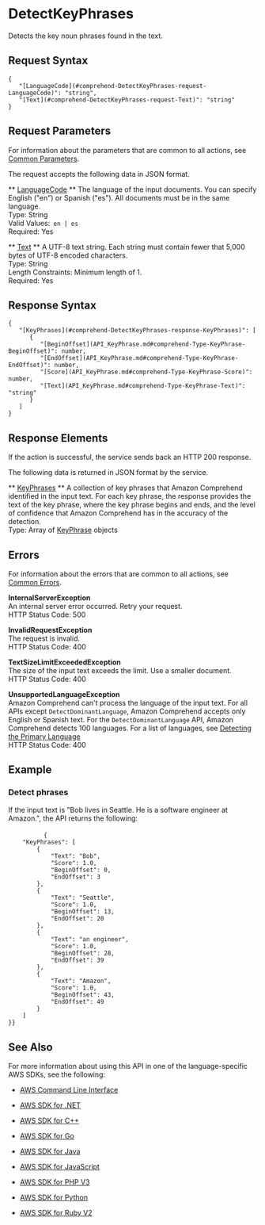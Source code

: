 # DetectKeyPhrases<a name="API_DetectKeyPhrases"></a>

Detects the key noun phrases found in the text\. 

## Request Syntax<a name="API_DetectKeyPhrases_RequestSyntax"></a>

```
{
   "[LanguageCode](#comprehend-DetectKeyPhrases-request-LanguageCode)": "string",
   "[Text](#comprehend-DetectKeyPhrases-request-Text)": "string"
}
```

## Request Parameters<a name="API_DetectKeyPhrases_RequestParameters"></a>

For information about the parameters that are common to all actions, see [Common Parameters](CommonParameters.md)\.

The request accepts the following data in JSON format\.

 ** [LanguageCode](#API_DetectKeyPhrases_RequestSyntax) **   <a name="comprehend-DetectKeyPhrases-request-LanguageCode"></a>
The language of the input documents\. You can specify English \("en"\) or Spanish \("es"\)\. All documents must be in the same language\.  
Type: String  
Valid Values:` en | es`   
Required: Yes

 ** [Text](#API_DetectKeyPhrases_RequestSyntax) **   <a name="comprehend-DetectKeyPhrases-request-Text"></a>
A UTF\-8 text string\. Each string must contain fewer that 5,000 bytes of UTF\-8 encoded characters\.  
Type: String  
Length Constraints: Minimum length of 1\.  
Required: Yes

## Response Syntax<a name="API_DetectKeyPhrases_ResponseSyntax"></a>

```
{
   "[KeyPhrases](#comprehend-DetectKeyPhrases-response-KeyPhrases)": [ 
      { 
         "[BeginOffset](API_KeyPhrase.md#comprehend-Type-KeyPhrase-BeginOffset)": number,
         "[EndOffset](API_KeyPhrase.md#comprehend-Type-KeyPhrase-EndOffset)": number,
         "[Score](API_KeyPhrase.md#comprehend-Type-KeyPhrase-Score)": number,
         "[Text](API_KeyPhrase.md#comprehend-Type-KeyPhrase-Text)": "string"
      }
   ]
}
```

## Response Elements<a name="API_DetectKeyPhrases_ResponseElements"></a>

If the action is successful, the service sends back an HTTP 200 response\.

The following data is returned in JSON format by the service\.

 ** [KeyPhrases](#API_DetectKeyPhrases_ResponseSyntax) **   <a name="comprehend-DetectKeyPhrases-response-KeyPhrases"></a>
A collection of key phrases that Amazon Comprehend identified in the input text\. For each key phrase, the response provides the text of the key phrase, where the key phrase begins and ends, and the level of confidence that Amazon Comprehend has in the accuracy of the detection\.   
Type: Array of [KeyPhrase](API_KeyPhrase.md) objects

## Errors<a name="API_DetectKeyPhrases_Errors"></a>

For information about the errors that are common to all actions, see [Common Errors](CommonErrors.md)\.

 **InternalServerException**   
An internal server error occurred\. Retry your request\.  
HTTP Status Code: 500

 **InvalidRequestException**   
The request is invalid\.  
HTTP Status Code: 400

 **TextSizeLimitExceededException**   
The size of the input text exceeds the limit\. Use a smaller document\.  
HTTP Status Code: 400

 **UnsupportedLanguageException**   
Amazon Comprehend can't process the language of the input text\. For all APIs except `DetectDominantLanguage`, Amazon Comprehend accepts only English or Spanish text\. For the `DetectDominantLanguage` API, Amazon Comprehend detects 100 languages\. For a list of languages, see [Detecting the Primary Language ](how-languages.md)   
HTTP Status Code: 400

## Example<a name="API_DetectKeyPhrases_Examples"></a>

### Detect phrases<a name="API_DetectKeyPhrases_Example_1"></a>

If the input text is "Bob lives in Seattle\. He is a software engineer at Amazon\.", the API returns the following:

#### <a name="w3ab1c22b5c29c15b3b5"></a>

```
          {
    "KeyPhrases": [
        {
            "Text": "Bob",
            "Score": 1.0,
            "BeginOffset": 0,
            "EndOffset": 3
        },
        {
            "Text": "Seattle",
            "Score": 1.0,
            "BeginOffset": 13,
            "EndOffset": 20
        },
        {
            "Text": "an engineer",
            "Score": 1.0,
            "BeginOffset": 28,
            "EndOffset": 39
        },
        {
            "Text": "Amazon",
            "Score": 1.0,
            "BeginOffset": 43,
            "EndOffset": 49
        }
    ]
}}
```

## See Also<a name="API_DetectKeyPhrases_SeeAlso"></a>

For more information about using this API in one of the language\-specific AWS SDKs, see the following:

+  [AWS Command Line Interface](http://docs.aws.amazon.com/goto/aws-cli/comprehend-2017-11-27/DetectKeyPhrases) 

+  [AWS SDK for \.NET](http://docs.aws.amazon.com/goto/DotNetSDKV3/comprehend-2017-11-27/DetectKeyPhrases) 

+  [AWS SDK for C\+\+](http://docs.aws.amazon.com/goto/SdkForCpp/comprehend-2017-11-27/DetectKeyPhrases) 

+  [AWS SDK for Go](http://docs.aws.amazon.com/goto/SdkForGoV1/comprehend-2017-11-27/DetectKeyPhrases) 

+  [AWS SDK for Java](http://docs.aws.amazon.com/goto/SdkForJava/comprehend-2017-11-27/DetectKeyPhrases) 

+  [AWS SDK for JavaScript](http://docs.aws.amazon.com/goto/AWSJavaScriptSDK/comprehend-2017-11-27/DetectKeyPhrases) 

+  [AWS SDK for PHP V3](http://docs.aws.amazon.com/goto/SdkForPHPV3/comprehend-2017-11-27/DetectKeyPhrases) 

+  [AWS SDK for Python](http://docs.aws.amazon.com/goto/boto3/comprehend-2017-11-27/DetectKeyPhrases) 

+  [AWS SDK for Ruby V2](http://docs.aws.amazon.com/goto/SdkForRubyV2/comprehend-2017-11-27/DetectKeyPhrases) 